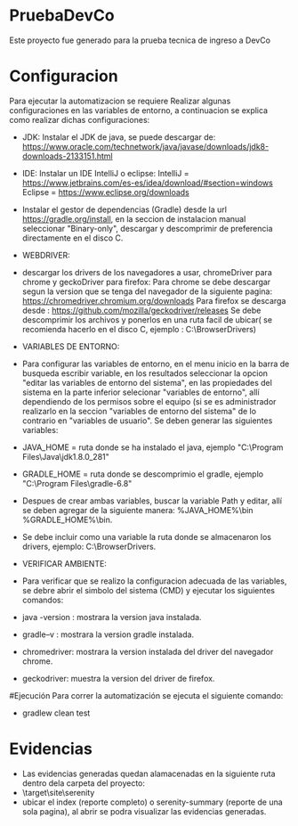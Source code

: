 # PruebaDevCo
Este proyecto fue generado para la prueba tecnica de ingreso a DevCo

# Configuracion

Para ejecutar la automatizacion se requiere Realizar algunas configuraciones en las variables de entorno, a
continuacion se explica como realizar dichas configuraciones:

* JDK:
  Instalar el JDK de java, se puede descargar de:
  https://www.oracle.com/technetwork/java/javase/downloads/jdk8-downloads-2133151.html

* IDE:
  Instalar un IDE IntelliJ o eclipse:
  IntelliJ = https://www.jetbrains.com/es-es/idea/download/#section=windows
  Eclipse =  https://www.eclipse.org/downloads

- Instalar el gestor de dependencias (Gradle) desde la url https://gradle.org/install, en la seccion de instalacion manual
  seleccionar "Binary-only", descargar y descomprimir de preferencia directamente en el disco C.

* WEBDRIVER:
- descargar los drivers de los navegadores a usar, chromeDriver para chrome y geckoDriver para firefox:
  Para chrome se debe descargar segun la version que se tenga del navegador de la siguiente pagina:
  https://chromedriver.chromium.org/downloads
  Para firefox se descarga desde :
  https://github.com/mozilla/geckodriver/releases
  Se debe descomprimir los archivos y ponerlos en una ruta facil de ubicar( se recomienda hacerlo en el disco C,
  ejemplo : C:\BrowserDrivers)

* VARIABLES DE ENTORNO:
- Para configurar las variables de entorno, en el menu inicio en la barra de busqueda escribir variable, en los resultados
  seleccionar la opcion "editar las variables de entorno del sistema", en las propiedades del sistema en la parte inferior
  selecionar "variables de entorno", allí dependiendo de los permisos sobre el equipo (si se es administrador realizarlo
  en la seccion "variables de entorno del sistema" de lo contrario en "variables de usuario". Se deben generar las
  siguientes variables:

- JAVA_HOME = ruta donde se ha instalado el java, ejemplo "C:\Program Files\Java\jdk1.8.0_281"
- GRADLE_HOME = ruta donde se descomprimio el gradle, ejemplo "C:\Program Files\gradle-6.8"

- Despues de crear ambas variables, buscar la variable Path y editar, allí se deben agregar de la siguiente manera:
  %JAVA_HOME%\bin
  %GRADLE_HOME%\bin.
- Se debe incluir como una variable la ruta donde se almacenaron los drivers, ejemplo: C:\BrowserDrivers.

* VERIFICAR AMBIENTE:
- Para verificar que se realizo la configuracion adecuada de las variables, se debre abrir el simbolo del sistema (CMD) y
  ejecutar los siguientes comandos:

- java -version : mostrara la version java instalada.
- gradle–v : mostrara la version gradle instalada.
- chromedriver: mostrara la version instalada del driver del navegador chrome.
- geckodriver: muestra la version del driver de firefox.

#Ejecución
Para correr la automatización se ejecuta el siguiente comando:

* gradlew clean test

# Evidencias
- Las evidencias generadas quedan alamacenadas en la siguiente ruta dentro dela carpeta del proyecto:
- \target\site\serenity
- ubicar el index (reporte completo) o serenity-summary (reporte de una sola pagina), al abrir se podra
  visualizar las evidencias generadas.
